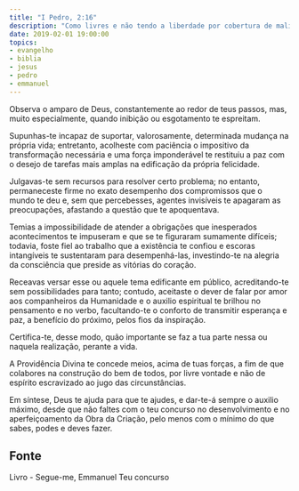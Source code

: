 ```yaml
---
title: "I Pedro, 2:16"
description: "Como livres e não tendo a liberdade por cobertura de malícia, mas como servos de Deus"
date: 2019-02-01 19:00:00
topics: 
- evangelho
- biblia
- jesus
- pedro
- emmanuel
---
```


Observa o amparo de Deus, constantemente ao redor de teus passos, mas, muito
especialmente, quando inibição ou esgotamento te espreitam.

Supunhas-te incapaz de suportar, valorosamente, determinada mudança na própria vida;
entretanto, acolheste com paciência o impositivo da transformação necessária e uma
força imponderável te restituiu a paz com o desejo de tarefas mais amplas na edificação
da própria felicidade.

Julgavas-te sem recursos para resolver certo problema; no entanto, permaneceste firme
no exato desempenho dos compromissos que o mundo te deu e, sem que percebesses,
agentes invisíveis te apagaram as preocupações, afastando a questão que te
apoquentava.

Temias a impossibilidade de atender a obrigações que inesperados acontecimentos te
impuseram e que se te figuraram sumamente difíceis; todavia, foste fiel ao trabalho que a
existência te confiou e escoras intangíveis te sustentaram para desempenhá-las,
investindo-te na alegria da consciência que preside as vitórias do coração.

Receavas versar esse ou aquele tema edificante em público, acreditando-te sem
possibilidades para tanto; contudo, aceitaste o dever de falar por amor aos companheiros
da Humanidade e o auxilio espiritual te brilhou no pensamento e no verbo, facultando-te o
conforto de transmitir esperança e paz, a benefício do próximo, pelos fios da inspiração.

Certifica-te, desse modo, quão importante se faz a tua parte nessa ou naquela realização,
perante a vida.

A Providência Divina te concede meios, acima de tuas forças, a fim de que colabores na
construção do bem de todos, por livre vontade e não de espírito escravizado ao jugo das
circunstâncias.

Em síntese, Deus te ajuda para que te ajudes, e dar-te-á sempre o auxilio máximo, desde
que não faltes com o teu concurso no desenvolvimento e no aperfeiçoamento da Obra da
Criação, pelo menos com o mínimo do que sabes, podes e deves fazer.




## Fonte
Livro - Segue-me, Emmanuel
Teu concurso
